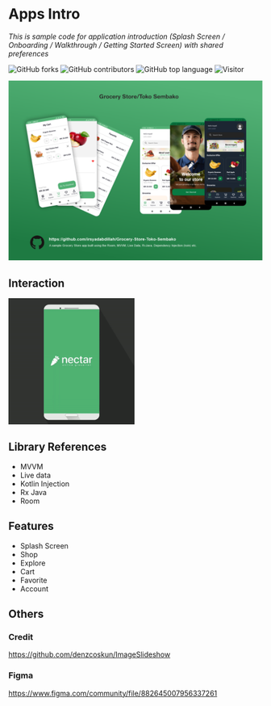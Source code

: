 # Apps Intro
 _This is sample code for application introduction (Splash Screen / Onboarding / Walkthrough / Getting Started Screen) with shared preferences_

![GitHub forks](https://img.shields.io/github/forks/irsyadabdillah/Grocery-Store-Toko-Sembako.svg) ![GitHub contributors](https://img.shields.io/github/contributors/irsyadabdillah/Grocery-Store-Toko-Sembako.svg) ![GitHub top language](https://img.shields.io/github/languages/top/irsyadabdillah/Grocery-Store-Toko-Sembako.svg) ![Visitor](https://visitor-badge.laobi.icu/badge?page_id=irsyadabdillah/Grocery-Store-Toko-Sembako)

![alt text](https://raw.githubusercontent.com/irsyadabdillah/Grocery-Store-Toko-Sembako/master/asset/Github%20SS.png)

## Interaction
<img src="https://raw.githubusercontent.com/irsyadabdillah/Grocery-Store-Toko-Sembako/master/asset/Grocery%20Store%20Interaction.gif" width="250" />

## Library References
- MVVM
- Live data
- Kotlin Injection
- Rx Java
- Room

## Features
- Splash Screen
- Shop
- Explore
- Cart
- Favorite
- Account

## Others
### Credit
https://github.com/denzcoskun/ImageSlideshow

### Figma
https://www.figma.com/community/file/882645007956337261